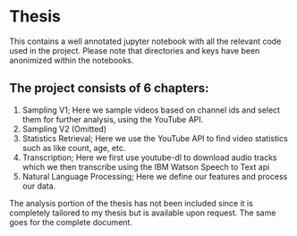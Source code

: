 # Thesis
This contains a well annotated jupyter notebook with all the relevant code used in the project. 
Please note that directories and keys have been anonimized within the notebooks.

## The project consists of 6 chapters:

1. Sampling V1; Here we sample videos based on channel ids and select them for further analysis, using the YouTube API.
2. Sampling V2 (Omitted)
3. Statistics Retrieval; Here we use the YouTube API to find video statistics such as like count, age, etc.
4. Transcription; Here we first use youtube-dl to download audio tracks which we then transcribe using the IBM Watson Speech to Text api
5. Natural Language Processing; Here we define our features and process our data.

The analysis portion of the thesis has not been included since it is completely tailored to my thesis but is available upon request. 
The same goes for the complete document. 
